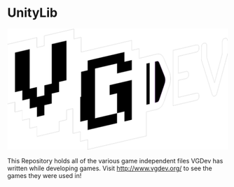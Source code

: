 # UnityLib

![alt text](VGDevLogo.png)

This Repository holds all of the various game independent files VGDev has written while developing games.
Visit http://www.vgdev.org/ to see the games they were used in!
